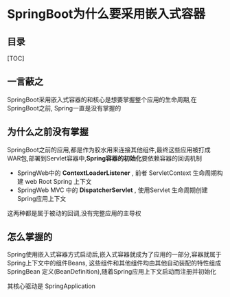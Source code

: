 # SpringBoot为什么要采用嵌入式容器



## 目录

[TOC]

## 一言蔽之

SpringBoot采用嵌入式容器的和核心是想要掌握整个应用的生命周期,在SpringBoot之前, Spring一直是没有掌握的

## 为什么之前没有掌握

SpringBoot之前的应用,都是作为胶水用来连接其他组件,最终这些应用被打成WAR包,部署到Servlet容器中,**Spring容器的初始化**要依赖容器的回调机制

- SpringWeb中的 **ContextLoaderListener** , 前者 ServletContext 生命周期构建 web Root Spring 上下文
- SpringWeb MVC 中的 **DispatcherServlet**  , 使用Servlet 生命周期创建Spring应用上下文

这两种都是属于被动的回调,没有完整应用的主导权

## 怎么掌握的

Spring使用嵌入式容器方式启动后,嵌入式容器就成为了应用的一部分,容器就属于Spring上下文中的组件Beans, 这些组件和其他组件均由其他自动装配的特性组成SpringBean 定义(BeanDefinition),随着Spring应用上下文启动而注册并初始化

其核心驱动是 SpringApplication

